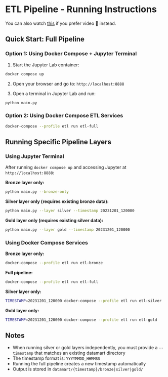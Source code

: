 # ETL Pipeline - Running Instructions

You can also watch [this](https://www.loom.com/share/d6379bab339a4c0da38c1285561b8056) if you prefer video 🎥 instead.

## Quick Start: Full Pipeline

### Option 1: Using Docker Compose + Jupyter Terminal

1. Start the Jupyter Lab container:

```bash
docker compose up
```

2. Open your browser and go to: `http://localhost:8888`

3. Open a terminal in Jupyter Lab and run:

```bash
python main.py
```

### Option 2: Using Docker Compose ETL Services

```bash
docker-compose --profile etl run etl-full
```

## Running Specific Pipeline Layers

### Using Jupyter Terminal

After running `docker compose up` and accessing Jupyter at `http://localhost:8888`:

**Bronze layer only:**

```bash
python main.py --bronze-only
```

**Silver layer only (requires existing bronze data):**

```bash
python main.py --layer silver --timestamp 20231201_120000
```

**Gold layer only (requires existing silver data):**

```bash
python main.py --layer gold --timestamp 20231201_120000
```

### Using Docker Compose Services

**Bronze layer only:**

```bash
docker-compose --profile etl run etl-bronze
```

**Full pipeline:**

```bash
docker-compose --profile etl run etl-full
```

**Silver layer only:**

```bash
TIMESTAMP=20231201_120000 docker-compose --profile etl run etl-silver
```

**Gold layer only:**

```bash
TIMESTAMP=20231201_120000 docker-compose --profile etl run etl-gold
```

## Notes

- When running silver or gold layers independently, you must provide a `--timestamp` that matches an existing datamart directory
- The timestamp format is: `YYYYMMDD_HHMMSS`
- Running the full pipeline creates a new timestamp automatically
- Output is stored in `datamart/{timestamp}/bronze|silver|gold/`
